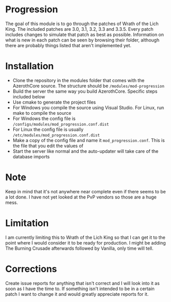 # Progression
The goal of this module is to go through the patches of Wrath of the Lich King. The included patches are 3.0, 3.1, 3.2, 3.3 and 3.3.5. Every patch includes changes to simulate that patch as best as possible. Information on what is new in each patch can be seen by browsing their folder, although there are probably things listed that aren't implemented yet.

# Installation
* Clone the repository in the modules folder that comes with the AzerothCore source. The structure should be `/modules/mod-progression`
* Build the server the same way you build AzerothCore. Specific steps included below
* Use cmake to generate the project files
* For Windows you compile the source using Visual Studio. For Linux, run make to compile the source
* For Windows the config file is `/configs/modules/mod_progression.conf.dist`
* For Linux the config file is usually `/etc/modules/mod_progression.conf.dist`
* Make a copy of the config file and name it `mod_progression.conf`. This is the file that you edit the values of
* Start the server like normal and the auto-updater will take care of the database imports

# Note
Keep in mind that it's not anywhere near complete even if there seems to be a lot done. I have not yet looked at the PvP vendors so those are a huge mess.

# Limitation
I am currently limiting this to Wrath of the Lich King so that I can get it to the point where I would consider it to be ready for production. I might be adding The Burning Crusade afterwards followed by Vanilla, only time will tell.

# Corrections
Create issue reports for anything that isn't correct and I will look into it as soon as I have the time to. If something isn't intended to be in a certain patch I want to change it and would greatly appreciate reports for it.
